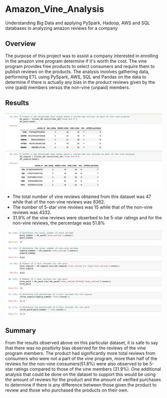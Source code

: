 # Amazon_Vine_Analysis
Understanding Big Data and applying PySpark, Hadoop, AWS and SQL databases in analyzing amazon reviews for a company

## Overview 
The purpose of this project was to assist a company interested in enrolling in the amazon vine program determine if it's worth the cost. The vine program provides free products to select consumers and require them to publish reviews on the products. The analysis involves gathering data, performing ETL using PySpark, AWS, SQL and Pandas on the data to determine if there is actually any bias in the product reviews given by the vine (paid) members versus the non-vine (unpaid) members.

## Results

![img](https://github.com/SNwokolo/Amazon_Vine_Analysis/blob/673d102237d5a2e7e721e3ffab7fa28db7cd41f8/Dataframes.png)

- The total number of vine reviews obtained from this dataset was 47 while that of the non-vine reviews was 8362.
- The number of 5-star vine reviews was 15 while that of the non-vine reviews was 4332.
- 31.9% of the vine reviews were obserbed to be 5-star ratings and for the non-vine reviews, the percentage was 51.8%

![img](https://github.com/SNwokolo/Amazon_Vine_Analysis/blob/673d102237d5a2e7e721e3ffab7fa28db7cd41f8/Calculations.png)  


## Summary
From the results observed above on this particular dataset, it is safe to say that there was no positivity bias observed for the reviews of the vine program members. The product had significantly more total reviews from consumers who were not a part of the vine program, more than half of the reviews for the non-vine consumers(51.8%) were also observed to be 5-star ratings compared to those of the vine members (31.9%).
One additional analysis that could be done on the dataset to support this would  be using the amount of reviews for the product and the amount of verified purchases to determine if there is any difference between those given the product to review and those who purchased the products on their own.